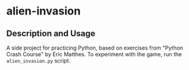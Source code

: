 # alien-invasion

## Description and Usage
 A side project for practicing Python, based on exercises from "Python Crash Course" by Eric Matthes.
To experiment with the game, run the `alien_invasion.py` script.